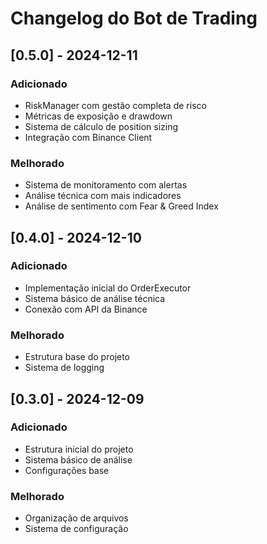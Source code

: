 # Changelog do Bot de Trading

## [0.5.0] - 2024-12-11
### Adicionado
- RiskManager com gestão completa de risco
- Métricas de exposição e drawdown
- Sistema de cálculo de position sizing
- Integração com Binance Client

### Melhorado
- Sistema de monitoramento com alertas
- Análise técnica com mais indicadores
- Análise de sentimento com Fear & Greed Index

## [0.4.0] - 2024-12-10
### Adicionado
- Implementação inicial do OrderExecutor
- Sistema básico de análise técnica
- Conexão com API da Binance

### Melhorado
- Estrutura base do projeto
- Sistema de logging

## [0.3.0] - 2024-12-09
### Adicionado
- Estrutura inicial do projeto
- Sistema básico de análise
- Configurações base

### Melhorado
- Organização de arquivos
- Sistema de configuração 